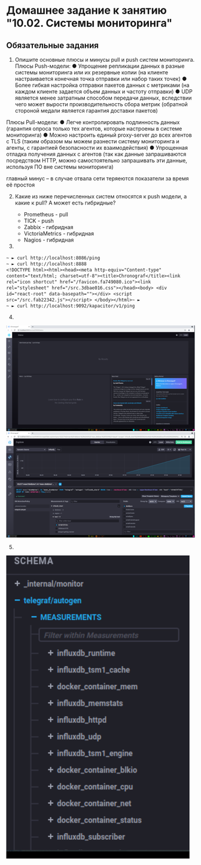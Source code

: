 # Домашнее задание к занятию "10.02. Системы мониторинга"

## Обязательные задания

1. Опишите основные плюсы и минусы pull и push систем мониторинга.
Плюсы Push-модели:
● Упрощение репликации данных в разные системы мониторинга 
или их резервные копии 
(на клиенте настраивается конечная точка отправки или набор 
таких точек)
● Более гибкая настройка отправки пакетов данных с  метриками 
(на каждом клиенте задается объем данных и частоту отправки)
● UDP является менее затратным способом передачи данных, вследствии 
чего может вырости производительность сбора метрик
(обратной стороной медали является гарантия доставки пакетов)

Плюсы Pull-модели:
● Легче контролировать подлинность данных
(гарантия опроса только тех агентов, которые настроены в системе
мониторинга)
● Можно настроить единый proxy-server до всех агентов с TLS
(таким образом мы можем разнести систему мониторинга и агенты, с
гарантией безопасности их взаимодействия)
● Упрощенная отладка получения данных с агентов
(так как данные запрашиваются посредством HTTP, можно
самостоятельно запрашивать эти данные, используя ПО вне системы
мониторинга)

главный минус – в случае отвала сети теряеютcя показатели за время её простоя

2. Какие из ниже перечисленных систем относятся к push модели, а какие к pull? А может есть гибридные?

    - Prometheus - pull
    - TICK - push
    - Zabbix - гибридная
    - VictoriaMetrics - гибридная
    - Nagios - гибридная

3. 
```
~ ► curl http://localhost:8086/ping
~ ► curl http://localhost:8888
<!DOCTYPE html><html><head><meta http-equiv="Content-type" content="text/html; charset=utf-8"><title>Chronograf</title><link rel="icon shortcut" href="/favicon.fa749080.ico"><link rel="stylesheet" href="/src.3dbae016.css"></head><body> <div id="react-root" data-basepath=""></div> <script src="/src.fab22342.js"></script> </body></html>~ ►
~ ► curl http://localhost:9092/kapacitor/v1/ping
```



4.

![image](https://github.com/AGS-36/netology/blob/master/10-monitoring-02-systems/1.png)
![image](https://github.com/AGS-36/netology/blob/master/10-monitoring-02-systems/2.png)


5.

![image](https://github.com/AGS-36/netology/blob/master/10-monitoring-02-systems/3.png)
